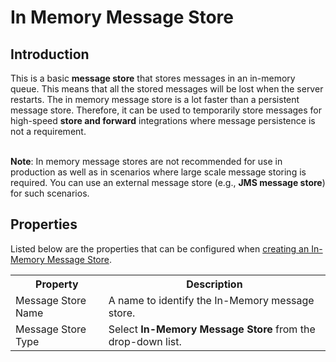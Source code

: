 # In Memory Message Store
## Introduction
This is a basic <b>message store</b> that stores messages in an in-memory queue. This means that all the stored messages will be lost when the server restarts. The in memory message store is a lot faster than a persistent message store. Therefore, it can be used to temporarily store messages for high-speed <b>store and forward</b> integrations where message persistence is not a requirement.</br></br>

<b>Note</b>: In memory message stores are not recommended for use in production as well as in scenarios where large scale message storing is required. You can use an external message store (e.g., <b>JMS message store</b>) for such scenarios.

## Properties

Listed below are the properties that can be configured when [creating an In-Memory Message Store]({{base_path}}/integrate/develop/creating-artifacts/creating-a-message-store.md).

<table>
  <tr>
    <th>Property</th>
    <th>Description</th>
  </tr>
  <tr>
    <td>Message Store Name</td>
    <td>A name to identify the In-Memory message store.</td>
  </tr>
  <tr>
    <td>Message Store Type</td>
    <td>
      Select <b>In-Memory Message Store</b> from the drop-down list.
    </td>
  </tr>
</table>